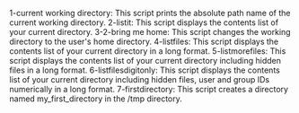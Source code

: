 1-current working directory: This script prints the absolute path name of the current working directory.
2-listit: This script displays the contents list of your current directory.
3-2-bring me home: This script changes the working directory to the user's home directory.
4-listfiles: This script displays the contents list of your current directory in a long format.
5-listmorefiles: This script displays the contents list of your current directory including hidden files in a long format.
6-listfilesdigitonly: This script displays the contents list of your current directory including hidden files, user and group IDs numerically in a long format.
7-firstdirectory: This script creates a directory named my_first_directory in the /tmp directory.

